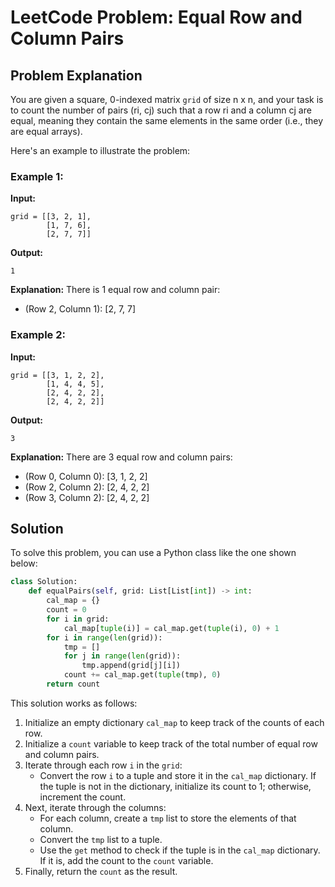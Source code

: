 # LeetCode Problem: Equal Row and Column Pairs

## Problem Explanation

You are given a square, 0-indexed matrix `grid` of size n x n, and your task is to count the number of pairs (ri, cj) such that a row ri and a column cj are equal, meaning they contain the same elements in the same order (i.e., they are equal arrays).

Here's an example to illustrate the problem:

### Example 1:

**Input:**
```
grid = [[3, 2, 1],
        [1, 7, 6],
        [2, 7, 7]]
```

**Output:**
```
1
```

**Explanation:**
There is 1 equal row and column pair:
- (Row 2, Column 1): [2, 7, 7]

### Example 2:

**Input:**
```
grid = [[3, 1, 2, 2],
        [1, 4, 4, 5],
        [2, 4, 2, 2],
        [2, 4, 2, 2]]
```

**Output:**
```
3
```

**Explanation:**
There are 3 equal row and column pairs:
- (Row 0, Column 0): [3, 1, 2, 2]
- (Row 2, Column 2): [2, 4, 2, 2]
- (Row 3, Column 2): [2, 4, 2, 2]

## Solution

To solve this problem, you can use a Python class like the one shown below:

```python
class Solution:
    def equalPairs(self, grid: List[List[int]) -> int:
        cal_map = {}
        count = 0
        for i in grid:
            cal_map[tuple(i)] = cal_map.get(tuple(i), 0) + 1
        for i in range(len(grid)):
            tmp = []
            for j in range(len(grid)):
                tmp.append(grid[j][i])
            count += cal_map.get(tuple(tmp), 0)
        return count
```

This solution works as follows:

1. Initialize an empty dictionary `cal_map` to keep track of the counts of each row.
2. Initialize a `count` variable to keep track of the total number of equal row and column pairs.
3. Iterate through each row `i` in the `grid`:
   - Convert the row `i` to a tuple and store it in the `cal_map` dictionary. If the tuple is not in the dictionary, initialize its count to 1; otherwise, increment the count.
4. Next, iterate through the columns:
   - For each column, create a `tmp` list to store the elements of that column.
   - Convert the `tmp` list to a tuple.
   - Use the `get` method to check if the tuple is in the `cal_map` dictionary. If it is, add the count to the `count` variable.
5. Finally, return the `count` as the result.

